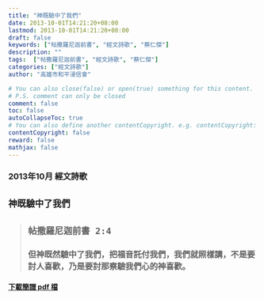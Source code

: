 ```yaml
---
title: "神既驗中了我們"
date: 2013-10-01T14:21:20+08:00
lastmod: 2013-10-01T14:21:20+08:00
draft: false
keywords: ["帖撒羅尼迦前書", "經文詩歌", "蔡仁傑"]
description: ""
tags:  ["帖撒羅尼迦前書", "經文詩歌", "蔡仁傑"]
categories: ["經文詩歌"]
author: "高雄市和平浸信會"

# You can also close(false) or open(true) something for this content.
# P.S. comment can only be closed
comment: false
toc: false
autoCollapseToc: true
# You can also define another contentCopyright. e.g. contentCopyright: "This is another copyright."
contentCopyright: false
reward: false
mathjax: false
---
```


### 2013年10月 經文詩歌

## `神既驗中了我們`

> ## `帖撒羅尼迦前書 2:4`
> 
> ### 但神既然驗中了我們，把福音託付我們，我們就照樣講，不是要討人喜歡，乃是要討那察驗我們心的神喜歡。

#### [下載簡譜 pdf 檔](/pdf-h/h201310.pdf "神既驗中了我們")